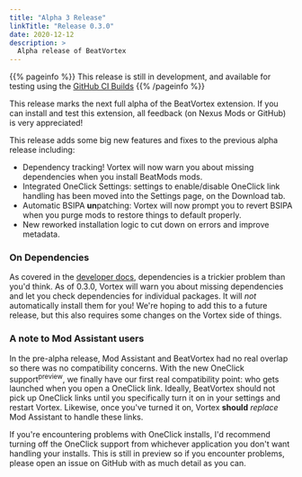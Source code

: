 ```yaml
---
title: "Alpha 3 Release"
linkTitle: "Release 0.3.0"
date: 2020-12-12
description: >
  Alpha release of BeatVortex
---
```


{{% pageinfo %}}
This release is still in development, and available for testing using the [GitHub CI Builds](https://github.com/agc93/beatvortex/actions/)
{{% /pageinfo %}}

This release marks the next full alpha of the BeatVortex extension. If you can install and test this extension, all feedback (on Nexus Mods or GitHub) is very appreciated!

This release adds some big new features and fixes to the previous alpha release including:

- Dependency tracking! Vortex will now warn you about missing dependencies when you install BeatMods mods.
- Integrated OneClick Settings: settings to enable/disable OneClick link handling has been moved into the Settings page, on the Download tab.
- Automatic BSIPA **un**patching: Vortex will now prompt you to revert BSIPA when you purge mods to restore things to default properly.
- New reworked installation logic to cut down on errors and improve metadata.

### On Dependencies

As covered in the [developer docs](/docs/developer/dependencies), dependencies is a trickier problem than you'd think. As of 0.3.0, Vortex will warn you about missing dependencies and let you check dependencies for individual packages. It will *not* automatically install them for you! We're hoping to add this to a future release, but this also requires some changes on the Vortex side of things.

### A note to Mod Assistant users

In the pre-alpha release, Mod Assistant and BeatVortex had no real overlap so there was no compatibility concerns. With the new OneClick support<sup>preview</sup>, we finally have our first real compatibility point: who gets launched when you open a OneClick link. Ideally, BeatVortex should not pick up OneClick links until you specifically turn it on in your settings and restart Vortex. Likewise, once you've turned it on, Vortex **should** *replace* Mod Assistant to handle these links. 

If you're encountering problems with OneClick installs, I'd recommend turning off the OneClick support from whichever application you don't want handling your installs. This is still in preview so if you encounter problems, please open an issue on GitHub with as much detail as you can.

